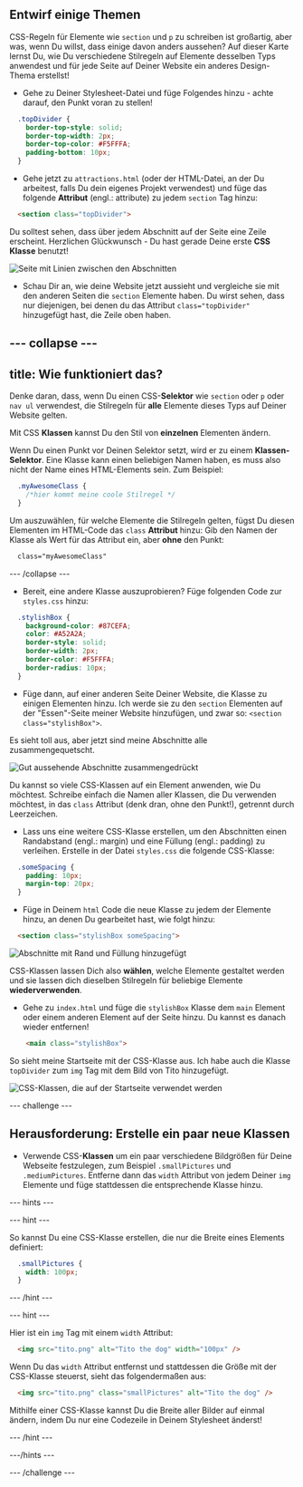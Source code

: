 ## Entwirf einige Themen

CSS-Regeln für Elemente wie `section` und `p` zu schreiben ist großartig, aber was, wenn Du willst, dass einige davon anders aussehen? Auf dieser Karte lernst Du, wie Du verschiedene Stilregeln auf Elemente desselben Typs anwendest und für jede Seite auf Deiner Website ein anderes Design-Thema erstellst!

+ Gehe zu Deiner Stylesheet-Datei und füge Folgendes hinzu - achte darauf, den Punkt voran zu stellen!

```css
  .topDivider {
    border-top-style: solid;
    border-top-width: 2px;
    border-top-color: #F5FFFA;
    padding-bottom: 10px;
  }
```

+ Gehe jetzt zu `attractions.html` (oder der HTML-Datei, an der Du arbeitest, falls Du dein eigenes Projekt verwendest) und füge das folgende **Attribut** (engl.: attribute) zu jedem `section` Tag hinzu:

```html
  <section class="topDivider">
```

Du solltest sehen, dass über jedem Abschnitt auf der Seite eine Zeile erscheint. Herzlichen Glückwunsch - Du hast gerade Deine erste **CSS Klasse** benutzt!

![Seite mit Linien zwischen den Abschnitten](images/sectionsWithTopBorder.png)

+ Schau Dir an, wie deine Website jetzt aussieht und vergleiche sie mit den anderen Seiten die `section` Elemente haben. Du wirst sehen, dass nur diejenigen, bei denen du das Attribut `class="topDivider"` hinzugefügt hast, die Zeile oben haben.

## \--- collapse \---

## title: Wie funktioniert das?

Denke daran, dass, wenn Du einen CSS-**Selektor** wie `section` oder `p` oder `nav ul` verwendest, die Stilregeln für **alle** Elemente dieses Typs auf Deiner Website gelten.

Mit CSS **Klassen** kannst Du den Stil von **einzelnen** Elementen ändern.

Wenn Du einen Punkt vor Deinen Selektor setzt, wird er zu einem **Klassen-Selektor**. Eine Klasse kann einen beliebigen Namen haben, es muss also nicht der Name eines HTML-Elements sein. Zum Beispiel:

```css
  .myAwesomeClass {
    /*hier kommt meine coole Stilregel */
  }
```

Um auszuwählen, für welche Elemente die Stilregeln gelten, fügst Du diesen Elementen im HTML-Code das `class` **Attribut** hinzu: Gib den Namen der Klasse als Wert für das Attribut ein, aber **ohne** den Punkt:

```html
  class="myAwesomeClass"
```

\--- /collapse \---

+ Bereit, eine andere Klasse auszuprobieren? Füge folgenden Code zur `styles.css` hinzu:

```css
  .stylishBox {
    background-color: #87CEFA;
    color: #A52A2A;
    border-style: solid;
    border-width: 2px;
    border-color: #F5FFFA;
    border-radius: 10px;
  }
```

+ Füge dann, auf einer anderen Seite Deiner Website, die Klasse zu einigen Elementen hinzu. Ich werde sie zu den `section` Elementen auf der "Essen"-Seite meiner Website hinzufügen, und zwar so: `<section class="stylishBox">`.

Es sieht toll aus, aber jetzt sind meine Abschnitte alle zusammengequetscht.

![Gut aussehende Abschnitte zusammengedrückt](images/squashedSections.png)

Du kannst so viele CSS-Klassen auf ein Element anwenden, wie Du möchtest. Schreibe einfach die Namen aller Klassen, die Du verwenden möchtest, in das `class` Attribut (denk dran, ohne den Punkt!), getrennt durch Leerzeichen.

+ Lass uns eine weitere CSS-Klasse erstellen, um den Abschnitten einen Randabstand (engl.: margin) und eine Füllung (engl.: padding) zu verleihen. Erstelle in der Datei `styles.css` die folgende CSS-Klasse:

```css
  .someSpacing {
    padding: 10px;
    margin-top: 20px;
  }
```

+ Füge in Deinem `html` Code die neue Klasse zu jedem der Elemente hinzu, an denen Du gearbeitet hast, wie folgt hinzu:

```html
  <section class="stylishBox someSpacing">
```

![Abschnitte mit Rand und Füllung hinzugefügt](images/sectionsWithSpacing.png)

CSS-Klassen lassen Dich also **wählen**, welche Elemente gestaltet werden und sie lassen dich dieselben Stilregeln für beliebige Elemente **wiederverwenden**.

+ Gehe zu `index.html` und füge die `stylishBox` Klasse dem `main` Element oder einem anderen Element auf der Seite hinzu. Du kannst es danach wieder entfernen!

```html
    <main class="stylishBox">   
```

So sieht meine Startseite mit der CSS-Klasse aus. Ich habe auch die Klasse `topDivider` zum `img` Tag mit dem Bild von Tito hinzugefügt.

![CSS-Klassen, die auf der Startseite verwendet werden](images/homePageWithClasses.png)

\--- challenge \---

## Herausforderung: Erstelle ein paar neue Klassen

+ Verwende CSS-**Klassen** um ein paar verschiedene Bildgrößen für Deine Webseite festzulegen, zum Beispiel `.smallPictures` und `.mediumPictures`. Entferne dann das `width` Attribut von jedem Deiner `img` Elemente und füge stattdessen die entsprechende Klasse hinzu.

\--- hints \---

\--- hint \---

So kannst Du eine CSS-Klasse erstellen, die nur die Breite eines Elements definiert:

```css
  .smallPictures {
    width: 100px;
  }
```

\--- /hint \---

\--- hint \---

Hier ist ein `img` Tag mit einem `width` Attribut:

```html
  <img src="tito.png" alt="Tito the dog" width="100px" />       
```

Wenn Du das `width` Attribut entfernst und stattdessen die Größe mit der CSS-Klasse steuerst, sieht das folgendermaßen aus:

```html
  <img src="tito.png" class="smallPictures" alt="Tito the dog" />       
```

Mithilfe einer CSS-Klasse kannst Du die Breite aller Bilder auf einmal ändern, indem Du nur eine Codezeile in Deinem Stylesheet änderst!

\--- /hint \---

\---/hints \---

\--- /challenge \---